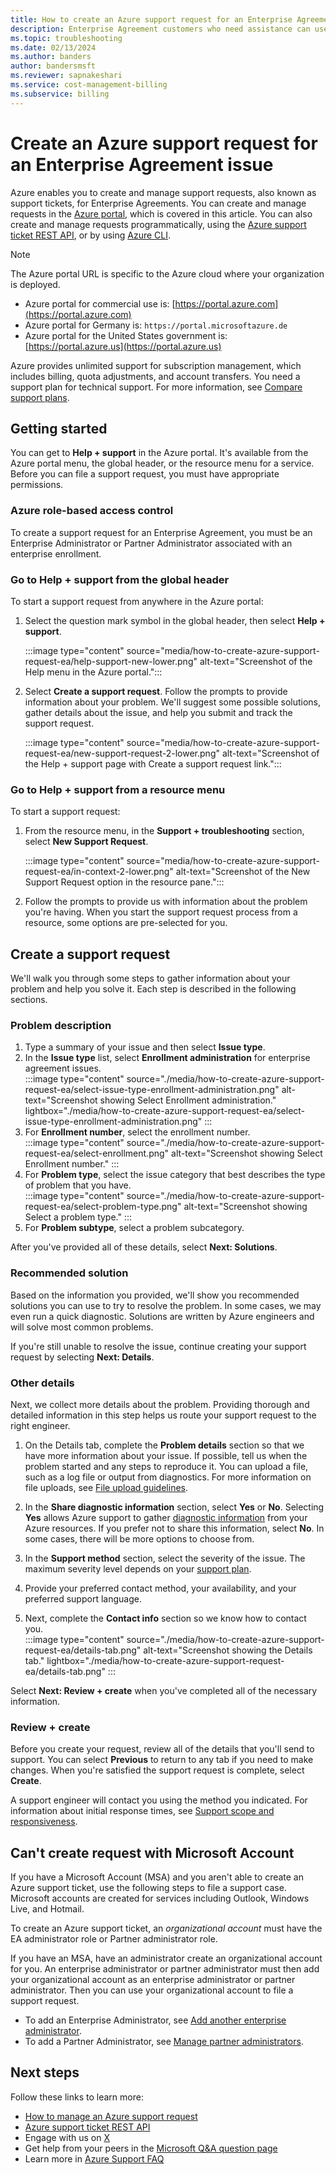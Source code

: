 ```yaml
---
title: How to create an Azure support request for an Enterprise Agreement issue
description: Enterprise Agreement customers who need assistance can use the Azure portal to find self-service solutions and to create and manage support requests.
ms.topic: troubleshooting
ms.date: 02/13/2024
ms.author: banders
author: bandersmsft
ms.reviewer: sapnakeshari
ms.service: cost-management-billing
ms.subservice: billing
---
```


# Create an Azure support request for an Enterprise Agreement issue

Azure enables you to create and manage support requests, also known as support tickets, for Enterprise Agreements. You can create and manage requests in the [Azure portal](https://portal.azure.com), which is covered in this article. You can also create and manage requests programmatically, using the [Azure support ticket REST API](/rest/api/support), or by using [Azure CLI](/cli/azure/azure-cli-support-request).

> [!NOTE]
> The Azure portal URL is specific to the Azure cloud where your organization is deployed.
>
>- Azure portal for commercial use is: [https://portal.azure.com](https://portal.azure.com)
>- Azure portal for Germany is: `https://portal.microsoftazure.de`
>- Azure portal for the United States government is: [https://portal.azure.us](https://portal.azure.us)

Azure provides unlimited support for subscription management, which includes billing, quota adjustments, and account transfers. You need a support plan for technical support. For more information, see [Compare support plans](https://azure.microsoft.com/support/plans).

## Getting started

You can get to **Help + support** in the Azure portal. It's available from the Azure portal menu, the global header, or the resource menu for a service. Before you can file a support request, you must have appropriate permissions.

### Azure role-based access control

To create a support request for an Enterprise Agreement, you must be an Enterprise Administrator or Partner Administrator associated with an enterprise enrollment.

### Go to Help + support from the global header

To start a support request from anywhere in the Azure portal:

1. Select the question mark symbol in the global header, then select **Help + support**.

   :::image type="content" source="media/how-to-create-azure-support-request-ea/help-support-new-lower.png" alt-text="Screenshot of the Help menu in the Azure portal.":::

1. Select **Create a support request**. Follow the prompts to provide information about your problem. We'll suggest some possible solutions, gather details about the issue, and help you submit and track the support request.

   :::image type="content" source="media/how-to-create-azure-support-request-ea/new-support-request-2-lower.png" alt-text="Screenshot of the Help + support page with Create a support request link.":::

### Go to Help + support from a resource menu

To start a support request:

1. From the resource menu, in the **Support + troubleshooting** section, select **New Support Request**.

   :::image type="content" source="media/how-to-create-azure-support-request-ea/in-context-2-lower.png" alt-text="Screenshot of the New Support Request option in the resource pane.":::

1. Follow the prompts to provide us with information about the problem you're having. When you start the support request process from a resource, some options are pre-selected for you.

## Create a support request

We'll walk you through some steps to gather information about your problem and help you solve it. Each step is described in the following sections.

### Problem description

1. Type a summary of your issue and then select **Issue type**.
1. In the **Issue type** list, select **Enrollment administration** for enterprise agreement issues.  
    :::image type="content" source="./media/how-to-create-azure-support-request-ea/select-issue-type-enrollment-administration.png" alt-text="Screenshot showing Select Enrollment administration." lightbox="./media/how-to-create-azure-support-request-ea/select-issue-type-enrollment-administration.png" :::
1. For **Enrollment number**, select the enrollment number.  
    :::image type="content" source="./media/how-to-create-azure-support-request-ea/select-enrollment.png" alt-text="Screenshot showing Select Enrollment number." :::
1. For **Problem type**, select the issue category that best describes the type of problem that you have.  
    :::image type="content" source="./media/how-to-create-azure-support-request-ea/select-problem-type.png" alt-text="Screenshot showing Select a problem type." :::
1. For **Problem subtype**, select a problem subcategory. 

After you've provided all of these details, select **Next: Solutions**.

### Recommended solution

Based on the information you provided, we'll show you recommended solutions you can use to try to resolve the problem. In some cases, we may even run a quick diagnostic. Solutions are written by Azure engineers and will solve most common problems.

If you're still unable to resolve the issue, continue creating your support request by selecting **Next: Details**.

### Other details

Next, we collect more details about the problem. Providing thorough and detailed information in this step helps us route your support request to the right engineer.

1. On the Details tab, complete the **Problem details** section so that we have more information about your issue. If possible, tell us when the problem started and any steps to reproduce it. You can upload a file, such as a log file or output from diagnostics. For more information on file uploads, see [File upload guidelines](../../azure-portal/supportability/how-to-manage-azure-support-request.md#file-upload-guidelines).

1. In the **Share diagnostic information** section, select **Yes** or **No**. Selecting **Yes** allows Azure support to gather [diagnostic information](https://azure.microsoft.com/support/legal/support-diagnostic-information-collection/) from your Azure resources. If you prefer not to share this information, select **No**. In some cases, there will be more options to choose from.

1. In the **Support method** section, select the severity of the issue. The maximum severity level depends on your [support plan](https://azure.microsoft.com/support/plans).

1. Provide your preferred contact method, your availability, and your preferred support language.

1. Next, complete the **Contact info** section so we know how to contact you.  
    :::image type="content" source="./media/how-to-create-azure-support-request-ea/details-tab.png" alt-text="Screenshot showing the Details tab." lightbox="./media/how-to-create-azure-support-request-ea/details-tab.png" :::

Select **Next: Review + create** when you've completed all of the necessary information.

### Review + create

Before you create your request, review all of the details that you'll send to support. You can select **Previous** to return to any tab if you need to make changes. When you're satisfied the support request is complete, select **Create**.

A support engineer will contact you using the method you indicated. For information about initial response times, see [Support scope and responsiveness](https://azure.microsoft.com/support/plans/response/).

## Can't create request with Microsoft Account

If you have a Microsoft Account (MSA) and you aren't able to create an Azure support ticket, use the following steps to file a support case. Microsoft accounts are created for services including Outlook, Windows Live, and Hotmail.

To create an Azure support ticket, an *organizational account* must have the EA administrator role or Partner administrator role.

If you have an MSA, have an administrator create an organizational account for you. An enterprise administrator or partner administrator must then add your organizational account as an enterprise administrator or partner administrator. Then you can use your organizational account to file a support request.

- To add an Enterprise Administrator, see [Add another enterprise administrator](../manage/direct-ea-administration.md#add-another-enterprise-administrator).
- To add a Partner Administrator, see [Manage partner administrators](../manage/ea-partner-portal-administration.md#manage-partner-administrators).

## Next steps

Follow these links to learn more:

* [How to manage an Azure support request](../../azure-portal/supportability/how-to-manage-azure-support-request.md)
* [Azure support ticket REST API](/rest/api/support)
* Engage with us on [X](https://x.com/azuresupport)
* Get help from your peers in the [Microsoft Q&A question page](/answers/products/azure)
* Learn more in [Azure Support FAQ](https://azure.microsoft.com/support/faq)
